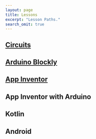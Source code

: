```yaml
---
layout: page
title: Lessons
excerpt: "Lesson Paths."
search_omit: true
---
```


## [Circuits](circuits)

## [Arduino Blockly](arduino-blockly)

## [App Inventor](app-inventor)

## App Inventor with Arduino

## Kotlin 

## Android

